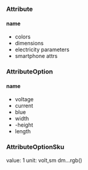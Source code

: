 ### Attribute
#### name
- colors
- dimensions
- electricity parameters
- smartphone attrs
### AttributeOption
#### name
- voltage
- current
- blue
- width
- -height
- length
### AttributeOptionSku
 value:
1
unit: volt,sm dm...rgb()


